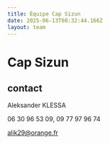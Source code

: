 ```yaml
---
title: Équipe Cap Sizun
date: 2025-06-13T08:32:44.166Z
layout: team
---
```


# Cap Sizun



## contact 

Aleksander KLESSA

06 30 96 53 09, 09 77 97 96 74

alik29@orange.fr

